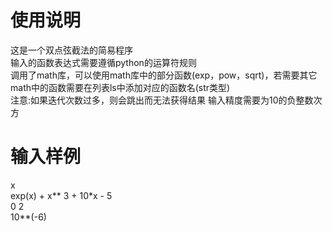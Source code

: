 # 使用说明
这是一个双点弦截法的简易程序  
输入的函数表达式需要遵循python的运算符规则  
调用了math库，可以使用math库中的部分函数(exp，pow，sqrt)，若需要其它math中的函数需要在列表ls中添加对应的函数名(str类型)  
注意:如果迭代次数过多，则会跳出而无法获得结果 输入精度需要为10的负整数次方
# 输入样例
x  
exp(x) + x** 3 + 10*x - 5  
0 2  
10**(-6)
